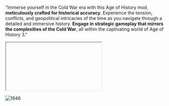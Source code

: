 "Immerse yourself in the Cold War era with this Age of History mod, **meticulously crafted for historical accuracy**.
Experience the tension, conflicts, and geopolitical intricacies of the time as you navigate through a detailed and immersive history. 
**Engage in strategic gameplay that mirrors the complexities of the Cold War**, all within the captivating world of Age of History 3."




<iframe srcdoc='
  <!-- <html><head>
	<title>Age of History 3 no Steam</title>
	<link href="https://store.cloudflare.steamstatic.com/public/shared/css/motiva_sans.css?v=2C1Oh9QFVTyK&amp;l=brazilian&amp;_cdn=cloudflare" rel="stylesheet" type="text/css">
<link href="https://store.cloudflare.steamstatic.com/public/shared/css/shared_global.css?v=EOvc7MEzip3z&amp;l=brazilian&amp;_cdn=cloudflare" rel="stylesheet" type="text/css">
<link href="https://store.cloudflare.steamstatic.com/public/shared/css/buttons.css?v=Grv-5yNFuEfg&amp;l=brazilian&amp;_cdn=cloudflare" rel="stylesheet" type="text/css">
<link href="https://store.cloudflare.steamstatic.com/public/css/v6/store.css?v=tCjSweTrY8OG&amp;l=brazilian&amp;_cdn=cloudflare" rel="stylesheet" type="text/css">
	<link href="https://store.cloudflare.steamstatic.com/public/css/styles_widget.css?v=tDgjM59TcW-V&amp;l=brazilian&amp;_cdn=cloudflare" rel="stylesheet" type="text/css">
	<link href="https://store.cloudflare.steamstatic.com/public/css/v6/game.css?v=Kf65ob0XMDOR&amp;l=brazilian&amp;_cdn=cloudflare" rel="stylesheet" type="text/css">
	<script type="text/javascript" src="https://store.cloudflare.steamstatic.com/public/shared/javascript/jquery-1.8.3.min.js?v=.TZ2NKhB-nliU&amp;_cdn=cloudflare"></script>
	<link rel="image_src" href="https://cdn.cloudflare.steamstatic.com/steam/apps/2772750/capsule_231x87.jpg?t=1706286405">
	<script type="text/javascript">
		function addToCart( subid )
		{
			try
			{
				document.forms['add_to_cart_'+subid].submit();
			}
			catch( e )
			{
			}
		}

		function addToWishlist()
		{
			try
			{
				document.forms['add_to_wishlist'].submit();
			}
			catch( e )
			{
			}
		}
	</script>
</head>

<body>
<div id="widget">
	<div id="header" class="header_container">
		<h1 class="main_text" style="max-width: 517px;">
			<a href="https://store.steampowered.com/app/2772750/Age_of_History_3/?snr=1_5_1100__1100&amp;utm_source=steamwidget" target="_blank" rel="noreferrer">Age of History 3</a>
		</h1><h1 class="tail">&nbsp;<a target="_blank" href="https://store.steampowered.com/app/2772750/Age_of_History_3/?snr=1_5_1100__1100&amp;utm_source=steamwidget"><em>no Steam</em></a></h1>	</div>
	<script type="text/javascript">

		function ResizeText( errorMargin )
		{
			var containerWidth = $("#header").innerWidth();
			var width= $("#header > .tail").outerWidth();
			$('#header > .main_text').css( {'max-width': containerWidth - width });
		}

		$(window).load(function() {
			ResizeText(0);
		});

		$(window).resize(function() {
			ResizeText(0);
		});
	</script>
	<div style="clear: both;"></div>

	<div class="desc">
		<a href="https://store.steampowered.com/app/2772750/Age_of_History_3/?snr=1_5_1100__1100&amp;utm_source=steamwidget" target="_blank" rel="noreferrer"><img class="capsule" src="https://cdn.cloudflare.steamstatic.com/steam/apps/2772750/capsule_184x69.jpg?t=1706286405"></a>
		Embark on an epic journey with Age of History 3, which takes you through the vast timeline of human history. From the Age of Civilization to the realms of the far future, play as various Civilizations ranging from dominant empires to small tribes.	</div>
	<div style="clear: both;"></div>
	<div class="game_area_purchase_platform"><span class="platform_img win"></span></div>
			<div class="game_purchase_action">
			<form name="add_to_wishlist" action="https://store.steampowered.com//api/addtowishlist/" method="POST" target="_blank">
				<input type="hidden" name="snr" value="1_5_1100_">
				<input type="hidden" name="sessionid" value="efb66105de330783ecd3a3b7">
				<input type="hidden" name="appid" value="2772750">
				<input type="hidden" name="widget" value="1">
			</form>
			<div class="game_purchase_action_bg coming_soon">
				<div class="coming_soon_date">
									<h1>Disponível: A ser anunciado</h1>
								</div>

				<div class="btn_addtocart">
					<a class="btn_addtocart_content" href="javascript:addToWishlist();">
						+ Lista de desejos no Steam</a>
				</div>
				<div style="clear: left"></div>
			</div>
		</div>
	
</div>



</body></html> -->
' width="100%" height="500" frameborder="0" scrolling="no"></iframe>




![1946](https://github.com/GDKAYKY/The-Iron-Curtain/assets/108950475/fff22ae5-e5a7-4ea5-904c-17553d66b7a4)
